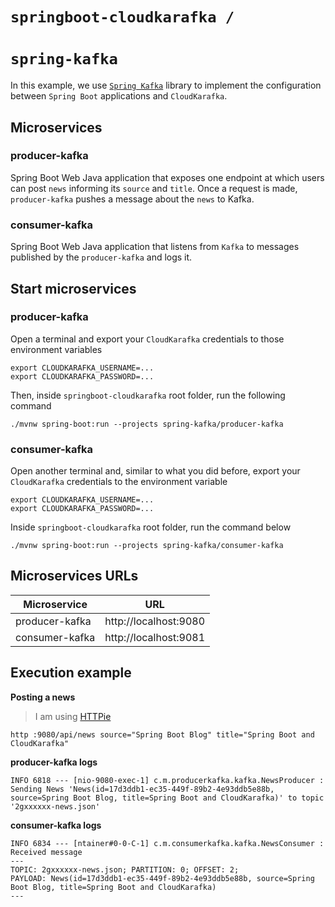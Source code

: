 # `springboot-cloudkarafka /`
# `spring-kafka`

In this example, we use [`Spring Kafka`](https://docs.spring.io/spring-kafka/reference/html/) library to implement the
configuration between `Spring Boot` applications and `CloudKarafka`.

## Microservices

### producer-kafka

Spring Boot Web Java application that exposes one endpoint at which users can post `news` informing its
`source` and `title`. Once a request is made, `producer-kafka` pushes a message about the `news` to Kafka.

### consumer-kafka

Spring Boot Web Java application that listens from `Kafka` to messages published by the `producer-kafka` and logs it.

## Start microservices

### producer-kafka

Open a terminal and export your `CloudKarafka` credentials to those environment variables
```
export CLOUDKARAFKA_USERNAME=...
export CLOUDKARAFKA_PASSWORD=...
```

Then, inside `springboot-cloudkarafka` root folder, run the following command
```
./mvnw spring-boot:run --projects spring-kafka/producer-kafka
```

### consumer-kafka

Open another terminal and, similar to what you did before, export your `CloudKarafka` credentials to the environment
variable
```
export CLOUDKARAFKA_USERNAME=...
export CLOUDKARAFKA_PASSWORD=...
```

Inside `springboot-cloudkarafka` root folder, run the command below
```
./mvnw spring-boot:run --projects spring-kafka/consumer-kafka
```

## Microservices URLs

| Microservice   | URL                   |
| -------------- | --------------------- |
| producer-kafka | http://localhost:9080 |
| consumer-kafka | http://localhost:9081 |

## Execution example

**Posting a news**
> I am using [HTTPie](https://httpie.org/) 
```
http :9080/api/news source="Spring Boot Blog" title="Spring Boot and CloudKarafka"
```

**producer-kafka logs**
```
INFO 6818 --- [nio-9080-exec-1] c.m.producerkafka.kafka.NewsProducer : Sending News 'News(id=17d3ddb1-ec35-449f-89b2-4e93ddb5e88b, source=Spring Boot Blog, title=Spring Boot and CloudKarafka)' to topic '2gxxxxxx-news.json'
```

**consumer-kafka logs**
```
INFO 6834 --- [ntainer#0-0-C-1] c.m.consumerkafka.kafka.NewsConsumer : Received message
---
TOPIC: 2gxxxxxx-news.json; PARTITION: 0; OFFSET: 2;
PAYLOAD: News(id=17d3ddb1-ec35-449f-89b2-4e93ddb5e88b, source=Spring Boot Blog, title=Spring Boot and CloudKarafka)
---
```